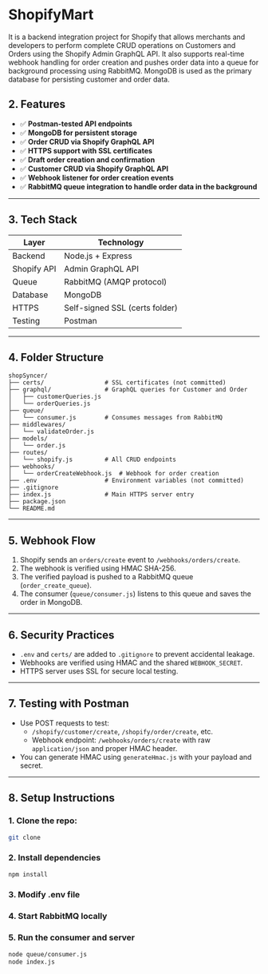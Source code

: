 # ShopifyMart

It is a backend integration project for Shopify that allows merchants and developers to perform complete CRUD operations on Customers and Orders using the Shopify Admin GraphQL API. It also supports real-time webhook handling for order creation and pushes order data into a queue for background processing using RabbitMQ. MongoDB is used as the primary database for persisting customer and order data.


## 2. Features

- ✅ **Postman-tested API endpoints**
- ✅ **MongoDB for persistent storage**
- ✅ **Order CRUD via Shopify GraphQL API**
- ✅ **HTTPS support with SSL certificates**
- ✅ **Draft order creation and confirmation**
- ✅ **Customer CRUD via Shopify GraphQL API**
- ✅ **Webhook listener for order creation events**
- ✅ **RabbitMQ queue integration to handle order data in the background**

---

## 3. Tech Stack

| Layer       | Technology                          |
|-------------|-------------------------------------|
| Backend     | Node.js + Express                   |
| Shopify API | Admin GraphQL API                   |
| Queue       | RabbitMQ (AMQP protocol)            |
| Database    | MongoDB                             |
| HTTPS       | Self-signed SSL (certs folder)      |
| Testing     | Postman                             |

---

## 4. Folder Structure
```
shopSyncer/
├── certs/                 # SSL certificates (not committed)
├── graphql/               # GraphQL queries for Customer and Order
│   ├── customerQueries.js
│   └── orderQueries.js
├── queue/
│   └── consumer.js        # Consumes messages from RabbitMQ
├── middlewares/
│   └── validateOrder.js
├── models/
│   └── order.js
├── routes/
│   └── shopify.js         # All CRUD endpoints
├── webhooks/
│   └── orderCreateWebhook.js  # Webhook for order creation
├── .env                   # Environment variables (not committed)
├── .gitignore
├── index.js               # Main HTTPS server entry
├── package.json
└── README.md

```

---

## 5. Webhook Flow

1. Shopify sends an `orders/create` event to `/webhooks/orders/create`.
2. The webhook is verified using HMAC SHA-256.
3. The verified payload is pushed to a RabbitMQ queue (`order_create_queue`).
4. The consumer (`queue/consumer.js`) listens to this queue and saves the order in MongoDB.

---

## 6. Security Practices

- `.env` and `certs/` are added to `.gitignore` to prevent accidental leakage.
- Webhooks are verified using HMAC and the shared `WEBHOOK_SECRET`.
- HTTPS server uses SSL for secure local testing.

---

## 7. Testing with Postman

- Use POST requests to test:
  - `/shopify/customer/create`, `/shopify/order/create`, etc.
  - Webhook endpoint: `/webhooks/orders/create` with raw `application/json` and proper HMAC header.
- You can generate HMAC using `generateHmac.js` with your payload and secret.

---

## 8. Setup Instructions

### 1. Clone the repo:
   ```bash
   git clone
```
### 2. Install dependencies

```bash
npm install 
```
### 3. Modify .env file

### 4. Start RabbitMQ locally

### 5. Run the consumer and server
```bash
node queue/consumer.js
node index.js
```

